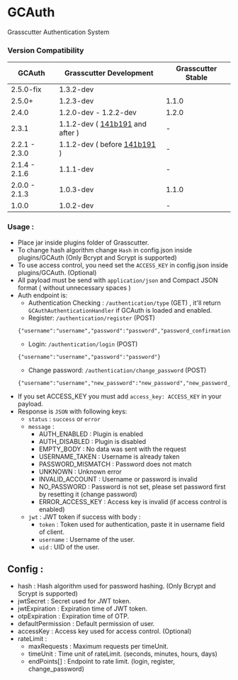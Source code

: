 # GCAuth

Grasscutter Authentication System

### Version Compatibility
| GCAuth        | Grasscutter Development                                                                                                        | Grasscutter Stable |
|---------------|--------------------------------------------------------------------------------------------------------------------------------|--------------------|
| 2.5.0-fix     | 1.3.2-dev                                                                                                                      |                    |
| 2.5.0+        | 1.2.3-dev                                                                                                                      | 1.1.0              |
| 2.4.0         | 1.2.0-dev - 1.2.2-dev                                                                                                          | 1.2.0              |
| 2.3.1         | 1.1.2-dev ( [141b191](https://github.com/Grasscutters/Grasscutter/commit/ce07f56f9d10cc79c9b7104b66c2e4ff19cd4f53) and after ) | -                  |
| 2.2.1 - 2.3.0 | 1.1.2-dev ( before [141b191](https://github.com/Grasscutters/Grasscutter/commit/ce07f56f9d10cc79c9b7104b66c2e4ff19cd4f53) )    | -                  |
| 2.1.4 - 2.1.6 | 1.1.1-dev                                                                                                                      | -                  |
| 2.0.0 - 2.1.3 | 1.0.3-dev                                                                                                                      | 1.1.0              |
| 1.0.0         | 1.0.2-dev                                                                                                                      | -                  |

### Usage : 
- Place jar inside plugins folder of Grasscutter.
- To change hash algorithm change `Hash` in config.json inside plugins/GCAuth (Only Bcrypt and Scrypt is supported)
- To use access control, you need set the `ACCESS_KEY` in config.json inside plugins/GCAuth. (Optional)
- All payload must be send with `application/json` and Compact JSON format ( without unnecessary spaces )
- Auth endpoint is:
  - Authentication Checking : `/authentication/type` (GET) , it'll return `GCAuthAuthenticationHandler` if GCAuth is loaded and enabled.
  - Register: `/authentication/register` (POST)
  ```
  {"username":"username","password":"password","password_confirmation":"password_confirmation"}
  ```
  - Login: `/authentication/login` (POST) 
  ```
  {"username":"username","password":"password"}
  ```
  - Change password: `/authentication/change_password` (POST)  
  ```
  {"username":"username","new_password":"new_password","new_password_confirmation":"new_password_confirmation","old_password":"old_password"}
  ```
- If you set ACCESS_KEY you must add `access_key: ACCESS_KEY` in your payload.
- Response is `JSON` with following keys:
  - `status` : `success` or `error`
  - `message` : 
    - AUTH_ENABLED : Plugin is enabled
    - AUTH_DISABLED : Plugin is disabled
    - EMPTY_BODY : No data was sent with the request
    - USERNAME_TAKEN : Username is already taken
    - PASSWORD_MISMATCH : Password does not match
    - UNKNOWN : Unknown error
    - INVALID_ACCOUNT : Username or password is invalid
    - NO_PASSWORD : Password is not set, please set password first by resetting it (change password)
    - ERROR_ACCESS_KEY : Access key is invalid (if access control is enabled)
  - `jwt` : JWT token if success with body :
    - `token` : Token used for authentication, paste it in username field of client.
    - `username` : Username of the user.
    - `uid` : UID of the user.

## Config :
- hash : Hash algorithm used for password hashing. (Only Bcrypt and Scrypt is supported)
- jwtSecret : Secret used for JWT token.
- jwtExpiration : Expiration time of JWT token.
- otpExpiration : Expiration time of OTP.
- defaultPermission : Default permission of user.
- accessKey : Access key used for access control. (Optional)
- rateLimit :
  - maxRequests : Maximum requests per timeUnit.
  - timeUnit : Time unit of rateLimit. (seconds, minutes, hours, days)
  - endPoints[] : Endpoint to rate limit. (login, register, change_password)
